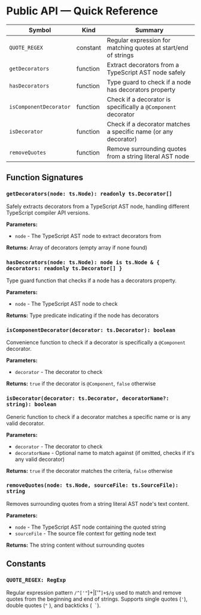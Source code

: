 # Public API — Quick Reference

| Symbol                 | Kind     | Summary                                                         |
| ---------------------- | -------- | --------------------------------------------------------------- |
| `QUOTE_REGEX`          | constant | Regular expression for matching quotes at start/end of strings  |
| `getDecorators`        | function | Extract decorators from a TypeScript AST node safely            |
| `hasDecorators`        | function | Type guard to check if a node has decorators property           |
| `isComponentDecorator` | function | Check if a decorator is specifically a `@Component` decorator   |
| `isDecorator`          | function | Check if a decorator matches a specific name (or any decorator) |
| `removeQuotes`         | function | Remove surrounding quotes from a string literal AST node        |

## Function Signatures

### `getDecorators(node: ts.Node): readonly ts.Decorator[]`

Safely extracts decorators from a TypeScript AST node, handling different TypeScript compiler API versions.

**Parameters:**

- `node` - The TypeScript AST node to extract decorators from

**Returns:** Array of decorators (empty array if none found)

### `hasDecorators(node: ts.Node): node is ts.Node & { decorators: readonly ts.Decorator[] }`

Type guard function that checks if a node has a decorators property.

**Parameters:**

- `node` - The TypeScript AST node to check

**Returns:** Type predicate indicating if the node has decorators

### `isComponentDecorator(decorator: ts.Decorator): boolean`

Convenience function to check if a decorator is specifically a `@Component` decorator.

**Parameters:**

- `decorator` - The decorator to check

**Returns:** `true` if the decorator is `@Component`, `false` otherwise

### `isDecorator(decorator: ts.Decorator, decoratorName?: string): boolean`

Generic function to check if a decorator matches a specific name or is any valid decorator.

**Parameters:**

- `decorator` - The decorator to check
- `decoratorName` - Optional name to match against (if omitted, checks if it's any valid decorator)

**Returns:** `true` if the decorator matches the criteria, `false` otherwise

### `removeQuotes(node: ts.Node, sourceFile: ts.SourceFile): string`

Removes surrounding quotes from a string literal AST node's text content.

**Parameters:**

- `node` - The TypeScript AST node containing the quoted string
- `sourceFile` - The source file context for getting node text

**Returns:** The string content without surrounding quotes

## Constants

### `QUOTE_REGEX: RegExp`

Regular expression pattern `/^['"`]+|['"`]+$/g` used to match and remove quotes from the beginning and end of strings. Supports single quotes (`'`), double quotes (`"` ), and backticks (``  ` ``).
